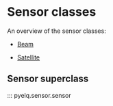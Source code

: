 <!--
SPDX-FileCopyrightText: 2024 Shell Global Solutions International B.V. All Rights Reserved.

SPDX-License-Identifier: Apache-2.0
-->

# Sensor classes

An overview of the sensor classes:

- [Beam](./beam.md)

- [Satellite](./satellite.md)

## Sensor superclass

::: pyelq.sensor.sensor
